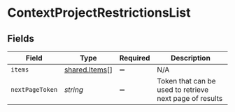 # ContextProjectRestrictionsList


## Fields

| Field                                                   | Type                                                    | Required                                                | Description                                             |
| ------------------------------------------------------- | ------------------------------------------------------- | ------------------------------------------------------- | ------------------------------------------------------- |
| `items`                                                 | [shared.Items](../../../sdk/models/shared/items.md)[]   | :heavy_minus_sign:                                      | N/A                                                     |
| `nextPageToken`                                         | *string*                                                | :heavy_minus_sign:                                      | Token that can be used to retrieve next page of results |